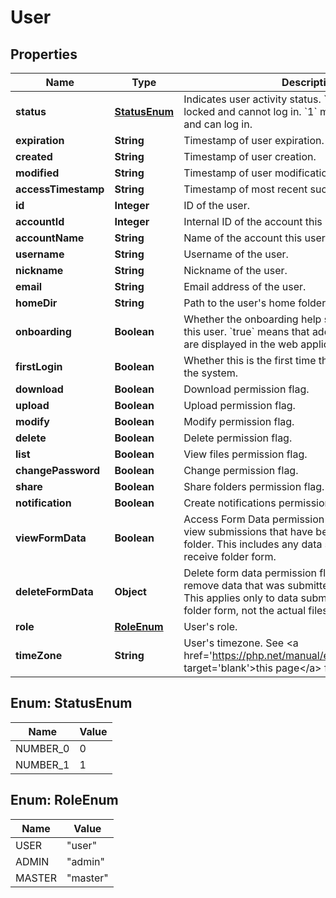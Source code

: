 
# User

## Properties
Name | Type | Description | Notes
------------ | ------------- | ------------- | -------------
**status** | [**StatusEnum**](#StatusEnum) | Indicates user activity status. &#x60;0&#x60; means the user is locked and cannot log in. &#x60;1&#x60; means the user is active and can log in. |  [optional]
**expiration** | **String** | Timestamp of user expiration. |  [optional]
**created** | **String** | Timestamp of user creation. |  [optional]
**modified** | **String** | Timestamp of user modification. |  [optional]
**accessTimestamp** | **String** | Timestamp of most recent successful user login. |  [optional]
**id** | **Integer** | ID of the user. |  [optional]
**accountId** | **Integer** | Internal ID of the account this user belongs to. |  [optional]
**accountName** | **String** | Name of the account this user belongs to. |  [optional]
**username** | **String** | Username of the user. |  [optional]
**nickname** | **String** | Nickname of the user. |  [optional]
**email** | **String** | Email address of the user. |  [optional]
**homeDir** | **String** | Path to the user&#39;s home folder. |  [optional]
**onboarding** | **Boolean** | Whether the onboarding help system is enabled for this user. &#x60;true&#x60; means that additional help popups are displayed in the web application for this user. |  [optional]
**firstLogin** | **Boolean** | Whether this is the first time the user has logged into the system. |  [optional]
**download** | **Boolean** | Download permission flag. |  [optional]
**upload** | **Boolean** | Upload permission flag. |  [optional]
**modify** | **Boolean** | Modify permission flag. |  [optional]
**delete** | **Boolean** | Delete permission flag. |  [optional]
**list** | **Boolean** | View files permission flag. |  [optional]
**changePassword** | **Boolean** | Change permission flag. |  [optional]
**share** | **Boolean** | Share folders permission flag. |  [optional]
**notification** | **Boolean** | Create notifications permission flag. |  [optional]
**viewFormData** | **Boolean** | Access Form Data permission flag. If &#x60;true&#x60;, user can view submissions that have been stored for a receive folder. This includes any data submitted in the receive folder form. |  [optional]
**deleteFormData** | **Object** | Delete form data permission flag. If &#x60;true&#x60;, user can remove data that was submitted for a receive folder. This applies only to data submitted in the receive folder form, not the actual files uploaded. |  [optional]
**role** | [**RoleEnum**](#RoleEnum) | User&#39;s role. |  [optional]
**timeZone** | **String** | User&#39;s timezone. See &lt;a href&#x3D;&#39;https://php.net/manual/en/timezones.php&#39; target&#x3D;&#39;blank&#39;&gt;this page&lt;/a&gt; for allowed values. |  [optional]


<a name="StatusEnum"></a>
## Enum: StatusEnum
Name | Value
---- | -----
NUMBER_0 | 0
NUMBER_1 | 1


<a name="RoleEnum"></a>
## Enum: RoleEnum
Name | Value
---- | -----
USER | &quot;user&quot;
ADMIN | &quot;admin&quot;
MASTER | &quot;master&quot;



